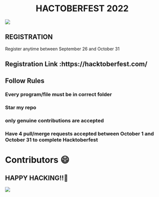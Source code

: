 <H1><center><B>HACTOBERFEST 2022</B> </center> </H1>

  

  <img src ='https://github.com/Srishti44-g/HACTOBERFEST-2022/blob/main/Hactoberfest2022.png'>

 <H2>REGISTRATION</h2>

  Register anytime between September 26 and October 31

  <h2>Registration Link :https://hacktoberfest.com/ </h2>

  

  <h2> Follow Rules</h2>

  <h3> Every program/file must be in correct folder</h3>

  <h3> Star my repo </h3>

  <h3> only genuine contributions are accepted</h3> 

  

  <h3>Have 4 pull/merge requests accepted between October 1 and October 31 to complete Hacktoberfest</h3>

  
  

 # Contributors 😄

 ## HAPPY HACKING!!🥳

 <a href="https://github.com/kunaldhongade/cpp/graphs/contributors">

  <img src="https://contrib.rocks/image?repo=kunaldhongade/cpp" />

</a>
